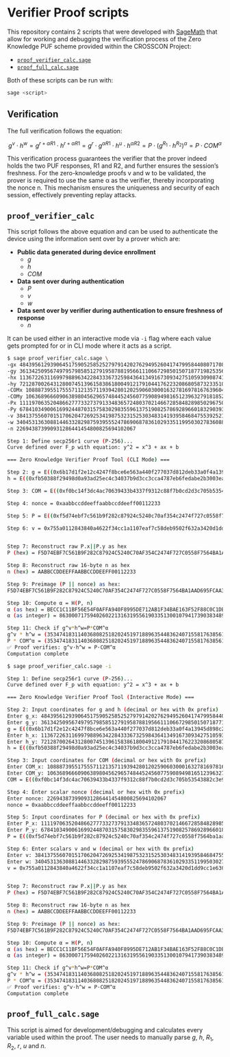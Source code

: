 # Verifier Proof scripts

This repository contains 2 scripts that were developed with
[SageMath](https://www.sagemath.org/) that allow for working and debugging the
verification process of the Zero Knowledge PUF scheme provided within the
CROSSCON Project:

- [`proof_verifier_calc.sage`](./proof_verifier_calc.sage)
- [`proof_full_calc.sage`](./proof_full_calc.sage)

Both of these scripts can be run with:

```sh
sage <script>
```
## Verification

The full verification follows the equation:

$$
g^v \cdot h^w = g^{r+\alpha R1} \cdot h^{r+\alpha R1} = g^r \cdot g^{\alpha R1} \cdot h^u \cdot h^{\alpha R2} = P \cdot (g^{R_1} \cdot h^{R_2})^{\alpha} = P \cdot \textit{COM}^{\alpha}
$$

This verification process guarantees the verifier that the prover indeed holds the two PUF
responses, R1 and R2, and further ensures the session’s freshness. For the zero-knowledge
proofs v and w to be validated, the prover is required to use the same α as the verifier,
thereby incorporating the nonce n. This mechanism ensures the uniqueness and security
of each session, effectively preventing replay attacks.

## `proof_verifier_calc`

This script follows the above equation and can be used to authenticate the device
using the information sent over by a prover which are:

- **Public data generated during device enrollment**
    - $g$
    - $h$
    - $\textit{COM}$
- **Data sent over during authentication**
    - $P$
    - $v$
    - $w$
- **Data sent over by verifier during authentication to ensure freshness of response**
    - $n$

It can be used either in an interactive mode via `-i` flag where each value
gets prompted for or in CLI mode where it acts as a script.

```sh
$ sage proof_verifier_calc.sage \
-gx 48439561293906451759052585252797914202762949526041747995844080717082404635286 \
-gy 36134250956749795798585127919587881956611106672985015071877198253568414405109 \
-hx 113672263116997988963422843336732598436413491673093427510593090874115734366920 \
-hy 72128700264312800745139615838618004912179104417622320868058732335103630931058 \
-COMx 108887395517555711213571193942801202590603000163278169781676396049150358668394 \
-COMy 106368966609063898045629657484452456077590894981651239632791818523735593646804 \
-Px 111197063520486627773327379133483657248037021466728584828985029675018465946326 \
-Py 67841034900616992448703157583029835596137519082578692896601832903935578025304 \
-v 384137556070151706204726925341987532315253034831419395846847553925216928043725690742685425836638679299220350167232811992208757506380805029151774990425871 \
-w 3404531363088144633282987593955524786906878361029335119950302783608839743412537535357054994867504646095720921918002433618637456153044922020374904677741060 \
-n 226943873990931286441454800825694102067

Step 1: Define secp256r1 curve (P-256)...
Curve defined over F_p with equation: y^2 = x^3 + ax + b

=== Zero Knowledge Verifier Proof Tool (CLI Mode) ===

Step 2: g = E((0x6b17d1f2e12c4247f8bce6e563a440f277037d812deb33a0f4a13945d898c296, 0x4fe342e2fe1a7f9b8ee7eb4a7c0f9e162bce33576b315ececbb6406837bf51f5)) -> (48439561293906451759052585252797914202762949526041747995844080717082404635286 : 36134250956749795798585127919587881956611106672985015071877198253568414405109 : 1)
h = E((0xfb50388f29498d0a93ad25ec4c34037b9d3cc3cca4787eb6fedabe2b3003eac8, 0x9f7765ca9d6288e6ff734f5cd08f3a5921cf54b21bb398b50ac0d2577fa07472)) -> (113672263116997988963422843336732598436413491673093427510593090874115734366920 : 72128700264312800745139615838618004912179104417622320868058732335103630931058 : 1)

Step 3: COM = E((0xf0bc14f3dc4ac70639433b4337f9312c88f7b0cd2d3c705b53543882c3e9446a, 0xeb2ab39be2d403c51ebd68923b629006d4ae0105fef906dd7cbcc8468c44fad4)) -> (108887395517555711213571193942801202590603000163278169781676396049150358668394 : 106368966609063898045629657484452456077590894981651239632791818523735593646804 : 1)

Step 4: nonce = 0xaabbccddeeffaabbccddeeff00112233

Step 5: P = E((0xf5d74ebf7c561b9f282c87924c5240c70af354c2474f727c0558f7564ba1aad6, 0x95fcaa3f39437688c6a4f9a4ca2464af76b88abf6edae6079b46c1c019eb2d58)) -> (111197063520486627773327379133483657248037021466728584828985029675018465946326 : 67841034900616992448703157583029835596137519082578692896601832903935578025304 : 1)

Step 6: v = 0x755a0112843840a4622f34cc1a1107eaf7c58deb9502f632a3420d1dd9cc1e63063d9ad3f225619fd6f343c1d4d1be50cbc3356d3d586f9c86824949dd45f0f, w = 0x410100ae3fe01001a46bfcb3726e4a842589e4ec6b1ee292d606f21fa49e8ce5941327afb009b69829eca3f03f7c589b750060ca069405b56dfedf81064e3204


Step 7: Reconstruct raw P.x||P.y as hex
P (hex) = F5D74EBF7C561B9F282C87924C5240C70AF354C2474F727C0558F7564BA1AAD695FCAA3F39437688C6A4F9A4CA2464AF76B88ABF6EDAE6079B46C1C019EB2D58

Step 8: Reconstruct raw 16-byte n as hex
n (hex) = AABBCCDDEEFFAABBCCDDEEFF00112233

Step 9: Preimage (P || nonce) as hex:
F5D74EBF7C561B9F282C87924C5240C70AF354C2474F727C0558F7564BA1AAD695FCAA3F39437688C6A4F9A4CA2464AF76B88ABF6EDAE6079B46C1C019EB2D58AABBCCDDEEFFAABBCCDDEEFF00112233

Step 10: Compute α = H(P, n)
α (as hex) = BECC1C11BF56E54F0AFFA940F8995DE712AB1F34BAE163F52F88C0C1DBD63075
α (as integer) = 86300071759402602213163195561903351300107941739038348936801687322805015031925

Step 11: Check if g^v*h^w=P*COM^α
g^v * h^w = (35347418311403680825182024519718896354483624071558176385618176411353842517945 : 39605327952754738806247145381509600727109982487968243672618485269037264660729 : 1)
P * COM^α = (35347418311403680825182024519718896354483624071558176385618176411353842517945 : 39605327952754738806247145381509600727109982487968243672618485269037264660729 : 1)
✅ Proof verifies: g^v·h^w = P·COM^α
Computation complete
```

```sh
$ sage proof_verifier_calc.sage -i

Step 1: Define secp256r1 curve (P-256)...
Curve defined over F_p with equation: y^2 = x^3 + ax + b

=== Zero Knowledge Verifier Proof Tool (Interactive Mode) ===

Step 2: Input coordinates for g and h (decimal or hex with 0x prefix)
Enter g_x: 48439561293906451759052585252797914202762949526041747995844080717082404635286
Enter g_y: 36134250956749795798585127919587881956611106672985015071877198253568414405109
g = E((0x6b17d1f2e12c4247f8bce6e563a440f277037d812deb33a0f4a13945d898c296, 0x4fe342e2fe1a7f9b8ee7eb4a7c0f9e162bce33576b315ececbb6406837bf51f5)) -> (48439561293906451759052585252797914202762949526041747995844080717082404635286 : 36134250956749795798585127919587881956611106672985015071877198253568414405109 : 1)
Enter h_x: 113672263116997988963422843336732598436413491673093427510593090874115734366920
Enter h_y: 72128700264312800745139615838618004912179104417622320868058732335103630931058
h = E((0xfb50388f29498d0a93ad25ec4c34037b9d3cc3cca4787eb6fedabe2b3003eac8, 0x9f7765ca9d6288e6ff734f5cd08f3a5921cf54b21bb398b50ac0d2577fa07472)) -> (113672263116997988963422843336732598436413491673093427510593090874115734366920 : 72128700264312800745139615838618004912179104417622320868058732335103630931058 : 1)

Step 3: Input coordinates for COM (decimal or hex with 0x prefix)
Enter COM_x: 108887395517555711213571193942801202590603000163278169781676396049150358668394
Enter COM_y: 106368966609063898045629657484452456077590894981651239632791818523735593646804
COM = E((0xf0bc14f3dc4ac70639433b4337f9312c88f7b0cd2d3c705b53543882c3e9446a, 0xeb2ab39be2d403c51ebd68923b629006d4ae0105fef906dd7cbcc8468c44fad4)) -> (108887395517555711213571193942801202590603000163278169781676396049150358668394 : 106368966609063898045629657484452456077590894981651239632791818523735593646804 : 1)

Step 4: Enter scalar nonce (decimal or hex with 0x prefix)
Enter nonce: 226943873990931286441454800825694102067
nonce = 0xaabbccddeeffaabbccddeeff00112233

Step 5: Input coordinates for P (decimal or hex with 0x prefix)
Enter P_x: 111197063520486627773327379133483657248037021466728584828985029675018465946326
Enter P_y: 67841034900616992448703157583029835596137519082578692896601832903935578025304
P = E((0xf5d74ebf7c561b9f282c87924c5240c70af354c2474f727c0558f7564ba1aad6, 0x95fcaa3f39437688c6a4f9a4ca2464af76b88abf6edae6079b46c1c019eb2d58)) -> (111197063520486627773327379133483657248037021466728584828985029675018465946326 : 67841034900616992448703157583029835596137519082578692896601832903935578025304 : 1)

Step 6: Enter scalars v and w (decimal or hex with 0x prefix)
Enter v: 384137556070151706204726925341987532315253034831419395846847553925216928043725690742685425836638679299220350167232811992208757506380805029151774990425871
Enter w: 3404531363088144633282987593955524786906878361029335119950302783608839743412537535357054994867504646095720921918002433618637456153044922020374904677741060
v = 0x755a0112843840a4622f34cc1a1107eaf7c58deb9502f632a3420d1dd9cc1e63063d9ad3f225619fd6f343c1d4d1be50cbc3356d3d586f9c86824949dd45f0f, w = 0x410100ae3fe01001a46bfcb3726e4a842589e4ec6b1ee292d606f21fa49e8ce5941327afb009b69829eca3f03f7c589b750060ca069405b56dfedf81064e3204


Step 7: Reconstruct raw P.x||P.y as hex
P (hex) = F5D74EBF7C561B9F282C87924C5240C70AF354C2474F727C0558F7564BA1AAD695FCAA3F39437688C6A4F9A4CA2464AF76B88ABF6EDAE6079B46C1C019EB2D58

Step 8: Reconstruct raw 16-byte n as hex
n (hex) = AABBCCDDEEFFAABBCCDDEEFF00112233

Step 9: Preimage (P || nonce) as hex:
F5D74EBF7C561B9F282C87924C5240C70AF354C2474F727C0558F7564BA1AAD695FCAA3F39437688C6A4F9A4CA2464AF76B88ABF6EDAE6079B46C1C019EB2D58AABBCCDDEEFFAABBCCDDEEFF00112233

Step 10: Compute α = H(P, n)
α (as hex) = BECC1C11BF56E54F0AFFA940F8995DE712AB1F34BAE163F52F88C0C1DBD63075
α (as integer) = 86300071759402602213163195561903351300107941739038348936801687322805015031925

Step 11: Check if g^v*h^w=P*COM^α
g^v * h^w = (35347418311403680825182024519718896354483624071558176385618176411353842517945 : 39605327952754738806247145381509600727109982487968243672618485269037264660729 : 1)
P * COM^α = (35347418311403680825182024519718896354483624071558176385618176411353842517945 : 39605327952754738806247145381509600727109982487968243672618485269037264660729 : 1)
✅ Proof verifies: g^v·h^w = P·COM^α
Computation complete
```

## `proof_full_calc.sage`

This script is aimed for development/debugging and calculates every variable
used within the proof. The user needs to manually parse $g$, $h$, $R_1$, $R_2$,
$r$, $u$ and $n$.
